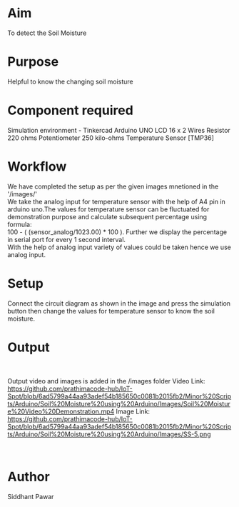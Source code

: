 # Aim
To detect the Soil Moisture
<br>

# Purpose
Helpful to know the changing soil moisture
<br>

# Component required
Simulation environment - Tinkercad
Arduino UNO
LCD 16 x 2 
Wires
Resistor 220 ohms 
Potentiometer 250 kilo-ohms
Temperature Sensor [TMP36]
<br>


# Workflow
We have completed the setup as per the given images mnetioned in the '/images/'<br>
We take the analog input for temperature sensor with the help of A4 pin in arduino uno.The values for temperature sensor can be fluctuated for demonstration purpose and calculate subsequent percentage using formula:<br>100 - ( (sensor_analog/1023.00) * 100 ). Further we display the percentage in serial port for every 1 second interval.<br>With the help of analog input variety of values could be taken hence we use analog input.
<br>

# Setup 
Connect the circuit diagram as shown in the image and press the simulation button then change the values for temperature sensor to know the soil moisture.

# Output


<br>

Output video and images is added in the /images folder
Video Link: https://github.com/prathimacode-hub/IoT-Spot/blob/6ad5799a44aa93adef54b185650c0081b2015fb2/Minor%20Scripts/Arduino/Soil%20Moisture%20using%20Arduino/Images/Soil%20Moisture%20Video%20Demonstration.mp4
Image Link: https://github.com/prathimacode-hub/IoT-Spot/blob/6ad5799a44aa93adef54b185650c0081b2015fb2/Minor%20Scripts/Arduino/Soil%20Moisture%20using%20Arduino/Images/SS-5.png

<br>

# Author
Siddhant Pawar

